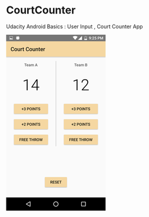 CourtCounter
==========

Udacity Android Basics : User Input , Court Counter App 

![](https://github.com/veluloganathan/CourtCounter/blob/master/screens/screenshot_20170126-212546.png)
